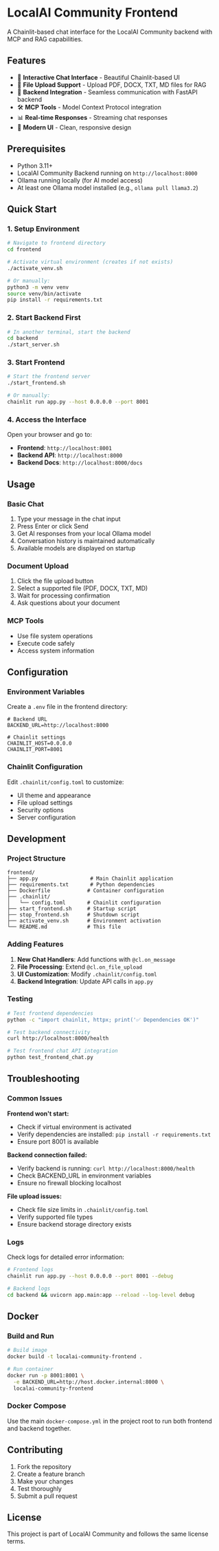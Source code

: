 # LocalAI Community Frontend

A Chainlit-based chat interface for the LocalAI Community backend with MCP and RAG capabilities.

## Features

- 🤖 **Interactive Chat Interface** - Beautiful Chainlit-based UI
- 📄 **File Upload Support** - Upload PDF, DOCX, TXT, MD files for RAG
- 🔗 **Backend Integration** - Seamless communication with FastAPI backend
- 🛠️ **MCP Tools** - Model Context Protocol integration
- 📊 **Real-time Responses** - Streaming chat responses
- 🎨 **Modern UI** - Clean, responsive design

## Prerequisites

- Python 3.11+
- LocalAI Community Backend running on `http://localhost:8000`
- Ollama running locally (for AI model access)
- At least one Ollama model installed (e.g., `ollama pull llama3.2`)

## Quick Start

### 1. Setup Environment

```bash
# Navigate to frontend directory
cd frontend

# Activate virtual environment (creates if not exists)
./activate_venv.sh

# Or manually:
python3 -m venv venv
source venv/bin/activate
pip install -r requirements.txt
```

### 2. Start Backend First

```bash
# In another terminal, start the backend
cd backend
./start_server.sh
```

### 3. Start Frontend

```bash
# Start the frontend server
./start_frontend.sh

# Or manually:
chainlit run app.py --host 0.0.0.0 --port 8001
```

### 4. Access the Interface

Open your browser and go to:
- **Frontend**: `http://localhost:8001`
- **Backend API**: `http://localhost:8000`
- **Backend Docs**: `http://localhost:8000/docs`

## Usage

### Basic Chat
1. Type your message in the chat input
2. Press Enter or click Send
3. Get AI responses from your local Ollama model
4. Conversation history is maintained automatically
5. Available models are displayed on startup

### Document Upload
1. Click the file upload button
2. Select a supported file (PDF, DOCX, TXT, MD)
3. Wait for processing confirmation
4. Ask questions about your document

### MCP Tools
- Use file system operations
- Execute code safely
- Access system information

## Configuration

### Environment Variables

Create a `.env` file in the frontend directory:

```env
# Backend URL
BACKEND_URL=http://localhost:8000

# Chainlit settings
CHAINLIT_HOST=0.0.0.0
CHAINLIT_PORT=8001
```

### Chainlit Configuration

Edit `.chainlit/config.toml` to customize:
- UI theme and appearance
- File upload settings
- Security options
- Server configuration

## Development

### Project Structure
```
frontend/
├── app.py                 # Main Chainlit application
├── requirements.txt       # Python dependencies
├── Dockerfile            # Container configuration
├── .chainlit/
│   └── config.toml       # Chainlit configuration
├── start_frontend.sh     # Startup script
├── stop_frontend.sh      # Shutdown script
├── activate_venv.sh      # Environment activation
└── README.md             # This file
```

### Adding Features

1. **New Chat Handlers**: Add functions with `@cl.on_message`
2. **File Processing**: Extend `@cl.on_file_upload`
3. **UI Customization**: Modify `.chainlit/config.toml`
4. **Backend Integration**: Update API calls in `app.py`

### Testing

```bash
# Test frontend dependencies
python -c "import chainlit, httpx; print('✅ Dependencies OK')"

# Test backend connectivity
curl http://localhost:8000/health

# Test frontend chat API integration
python test_frontend_chat.py
```

## Troubleshooting

### Common Issues

**Frontend won't start:**
- Check if virtual environment is activated
- Verify dependencies are installed: `pip install -r requirements.txt`
- Ensure port 8001 is available

**Backend connection failed:**
- Verify backend is running: `curl http://localhost:8000/health`
- Check BACKEND_URL in environment variables
- Ensure no firewall blocking localhost

**File upload issues:**
- Check file size limits in `.chainlit/config.toml`
- Verify supported file types
- Ensure backend storage directory exists

### Logs

Check logs for detailed error information:
```bash
# Frontend logs
chainlit run app.py --host 0.0.0.0 --port 8001 --debug

# Backend logs
cd backend && uvicorn app.main:app --reload --log-level debug
```

## Docker

### Build and Run

```bash
# Build image
docker build -t localai-community-frontend .

# Run container
docker run -p 8001:8001 \
  -e BACKEND_URL=http://host.docker.internal:8000 \
  localai-community-frontend
```

### Docker Compose

Use the main `docker-compose.yml` in the project root to run both frontend and backend together.

## Contributing

1. Fork the repository
2. Create a feature branch
3. Make your changes
4. Test thoroughly
5. Submit a pull request

## License

This project is part of LocalAI Community and follows the same license terms. 
